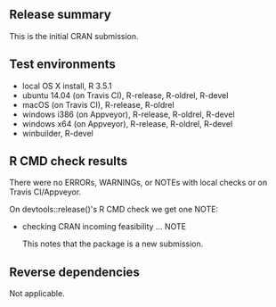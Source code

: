 ## Release summary
 This is the initial CRAN submission.

## Test environments
* local OS X install, R 3.5.1
* ubuntu 14.04 (on Travis CI), R-release, R-oldrel, R-devel
* macOS (on Travis CI), R-release, R-oldrel
* windows i386 (on Appveyor), R-release, R-oldrel, R-devel
* windows x64 (on Appveyor), R-release, R-oldrel, R-devel
* winbuilder, R-devel

## R CMD check results
There were no ERRORs, WARNINGs, or NOTEs with local checks or on Travis CI/Appveyor.

On devtools::release()'s R CMD check we get one NOTE:

 * checking CRAN incoming feasibility ... NOTE

   This notes that the package is a new submission. 

## Reverse dependencies
Not applicable.
